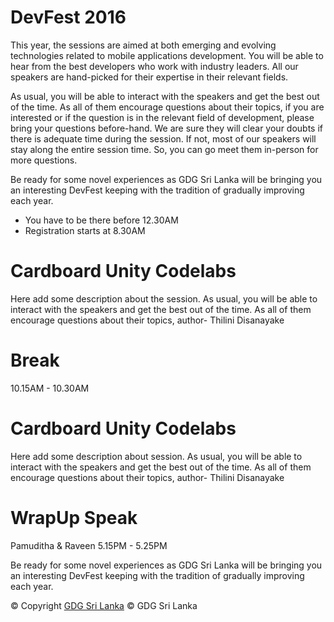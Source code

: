 DevFest 2016
============

This year, the sessions are aimed at both emerging and evolving technologies related to mobile applications development. You will be able to hear from the best developers who work with industry leaders. All our speakers are hand-picked for their expertise in their relevant fields. 

As usual, you will be able to interact with the speakers and get the best out of the time. As all of them encourage questions about their topics, if you are interested or if the question is in the relevant field of development, please bring your questions before-hand. We are sure they will clear your doubts if there is adequate time during the session. If not, most of our speakers will stay along the entire session time. So, you can go meet them in-person for more questions. 

Be ready for some novel experiences as GDG Sri Lanka will be bringing you an interesting DevFest keeping with the tradition of gradually improving each year.

* You have to be there before 12.30AM
* Registration starts at 8.30AM

# Cardboard Unity Codelabs
Here add some description about the session. As usual, you will be able to interact with the speakers and get the best out of the time. As all of them encourage questions about their topics,
author-
Thilini Disanayake

# Break
10.15AM - 10.30AM

# Cardboard Unity Codelabs
Here add some description about session. As usual, you will be able to interact with the speakers and get the best out of the time. As all of them encourage questions about their topics,
author-
Thilini Disanayake

# WrapUp Speak
Pamuditha & Raveen
5.15PM - 5.25PM

Be ready for some novel experiences as GDG Sri Lanka will be bringing you an interesting DevFest keeping with the tradition of gradually improving each year.

© Copyright <a href="http://gdgsrilanka.org/">GDG Sri Lanka</a>
© GDG Sri Lanka

